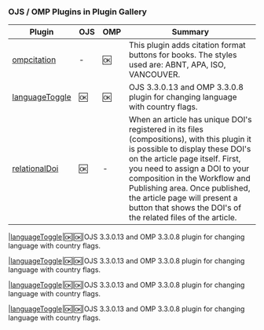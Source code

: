 ### OJS / OMP Plugins in Plugin Gallery
Plugin|OJS|OMP|Summary
|---|---|---|---
|[ompcitation ](https://github.com/danielsf93/ompcitation)|-|:ok:|This plugin adds citation format buttons for books. The styles used are: ABNT, APA, ISO, VANCOUVER.
|[languageToggle](https://github.com/danielsf93/languageToggle)|:ok:|:ok:|OJS 3.3.0.13 and OMP 3.3.0.8 plugin for changing language with country flags.
|[relationalDoi](https://github.com/danielsf93/relationalDoi)|:ok:|-|When an article has unique DOI's registered in its files (compositions), with this plugin it is possible to display these DOI's on the article page itself. First, you need to assign a DOI to your composition in the Workflow and Publishing area. Once published, the article page will present a button that shows the DOI's of the related files of the article.

|[languageToggle](https://github.com/danielsf93/languageToggle)|:ok:|:ok:|OJS 3.3.0.13 and OMP 3.3.0.8 plugin for changing language with country flags.

|[languageToggle](https://github.com/danielsf93/languageToggle)|:ok:|:ok:|OJS 3.3.0.13 and OMP 3.3.0.8 plugin for changing language with country flags.

|[languageToggle](https://github.com/danielsf93/languageToggle)|:ok:|:ok:|OJS 3.3.0.13 and OMP 3.3.0.8 plugin for changing language with country flags.

|[languageToggle](https://github.com/danielsf93/languageToggle)|:ok:|:ok:|OJS 3.3.0.13 and OMP 3.3.0.8 plugin for changing language with country flags.

